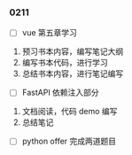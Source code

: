 ### 0211

- [ ] vue 第五章学习
1. 预习书本内容，编写笔记大纲
2. 编写书本代码，进行学习
3. 总结书本内容，进行笔记编写

- [ ] FastAPI 依赖注入部分
1. 文档阅读，代码 demo 编写
2. 总结笔记

- [ ] python offer 完成两道题目

